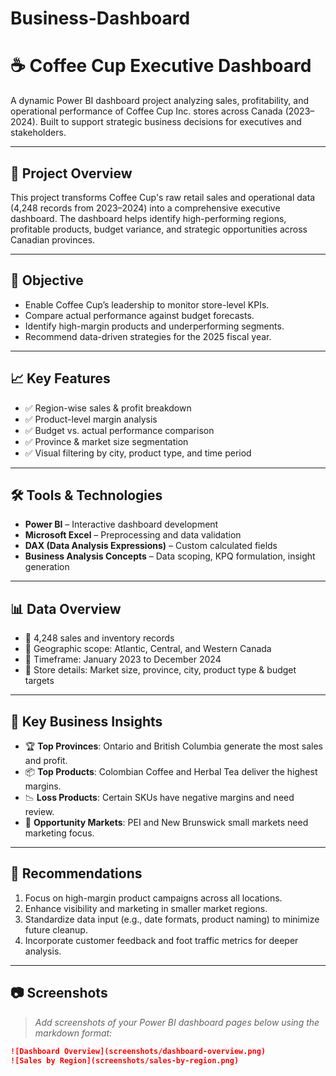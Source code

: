# Business-Dashboard
# ☕ Coffee Cup Executive Dashboard

A dynamic Power BI dashboard project analyzing sales, profitability, and operational performance of Coffee Cup Inc. stores across Canada (2023–2024). Built to support strategic business decisions for executives and stakeholders.

---

## 📌 Project Overview

This project transforms Coffee Cup's raw retail sales and operational data (4,248 records from 2023–2024) into a comprehensive executive dashboard. The dashboard helps identify high-performing regions, profitable products, budget variance, and strategic opportunities across Canadian provinces.

---

## 🎯 Objective

- Enable Coffee Cup’s leadership to monitor store-level KPIs.
- Compare actual performance against budget forecasts.
- Identify high-margin products and underperforming segments.
- Recommend data-driven strategies for the 2025 fiscal year.

---

## 📈 Key Features

- ✅ Region-wise sales & profit breakdown  
- ✅ Product-level margin analysis  
- ✅ Budget vs. actual performance comparison  
- ✅ Province & market size segmentation  
- ✅ Visual filtering by city, product type, and time period

---

## 🛠️ Tools & Technologies

- **Power BI** – Interactive dashboard development  
- **Microsoft Excel** – Preprocessing and data validation  
- **DAX (Data Analysis Expressions)** – Custom calculated fields  
- **Business Analysis Concepts** – Data scoping, KPQ formulation, insight generation

---

## 📊 Data Overview

- 📁 4,248 sales and inventory records  
- 📍 Geographic scope: Atlantic, Central, and Western Canada  
- 🧾 Timeframe: January 2023 to December 2024  
- 🏪 Store details: Market size, province, city, product type & budget targets

---

## 🧠 Key Business Insights

- 🏆 **Top Provinces**: Ontario and British Columbia generate the most sales and profit.
- 📦 **Top Products**: Colombian Coffee and Herbal Tea deliver the highest margins.
- 📉 **Loss Products**: Certain SKUs have negative margins and need review.
- 🏬 **Opportunity Markets**: PEI and New Brunswick small markets need marketing focus.

---

## 📌 Recommendations

1. Focus on high-margin product campaigns across all locations.
2. Enhance visibility and marketing in smaller market regions.
3. Standardize data input (e.g., date formats, product naming) to minimize future cleanup.
4. Incorporate customer feedback and foot traffic metrics for deeper analysis.

---

## 📷 Screenshots

> _Add screenshots of your Power BI dashboard pages below using the markdown format:_

```markdown
![Dashboard Overview](screenshots/dashboard-overview.png)
![Sales by Region](screenshots/sales-by-region.png)
